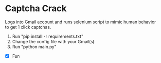 # Captcha Crack

Logs into Gmail account and runs selenium script to mimic human behavior to get 1 click captchas.

1) Run "pip install -r requirements.txt"
2) Change the config file with your Gmail(s)
3) Run "python main.py"

- [x] Fun